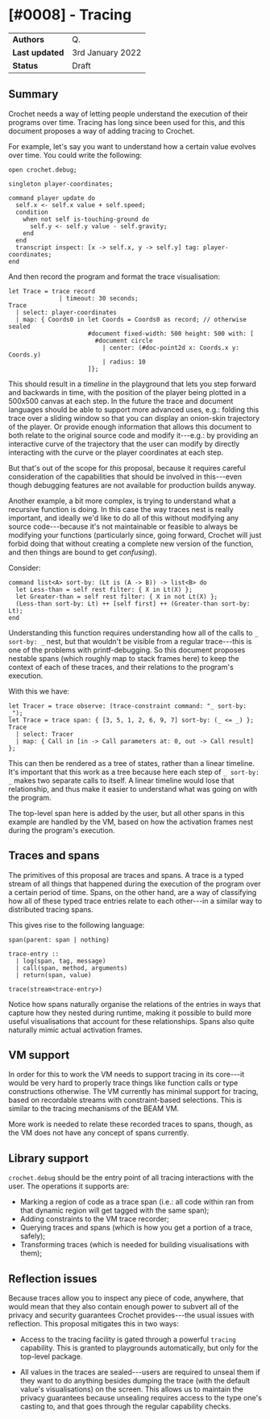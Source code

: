 # [#0008] - Tracing

|                  |                  |
| ---------------- | ---------------- |
| **Authors**      | Q.               |
| **Last updated** | 3rd January 2022 |
| **Status**       | Draft            |

## Summary

Crochet needs a way of letting people understand the execution of their programs over time. Tracing has long since been used for this, and this document proposes a way of adding tracing to Crochet.

For example, let's say you want to understand how a certain value evolves
over time. You could write the following:

    open crochet.debug;

    singleton player-coordinates;

    command player update do
      self.x <- self.x value + self.speed;
      condition
        when not self is-touching-ground do
          self.y <- self.y value - self.gravity;
        end
      end
      transcript inspect: [x -> self.x, y -> self.y] tag: player-coordinates;
    end

And then record the program and format the trace visualisation:

    let Trace = trace record
                  | timeout: 30 seconds;
    Trace
      | select: player-coordinates
      | map: { Coords0 in let Coords = Coords0 as record; // otherwise sealed
                          #document fixed-width: 500 height: 500 with: [
                            #document circle
                              | center: (#doc-point2d x: Coords.x y: Coords.y)
                              | radius: 10
                          ]};

This should result in a _timeline_ in the playground that lets you step
forward and backwards in time, with the position of the player being
plotted in a 500x500 canvas at each step. In the future the trace and
document languages should be able to support more advanced uses, e.g.:
folding this trace over a sliding window so that you can display an
onion-skin trajectory of the player. Or provide enough information that
allows this document to both relate to the original source code and
modify it---e.g.: by providing an interactive curve of the trajectory
that the user can modify by directly interacting with the curve or the
player coordinates at each step.

But that's out of the scope for _this_ proposal, because it requires
careful consideration of the capabilities that should be involved in
this---even though debugging features are not available for production
builds anyway.

Another example, a bit more complex, is trying to understand what a
recursive function is doing. In this case the way traces nest is
really important, and ideally we'd like to do all of this without
modifying any source code---because it's not maintainable or feasible
to always be modifying your functions (particularly since, going forward,
Crochet will just forbid doing that without creating a complete new
version of the function, and then things are bound to get _confusing_).

Consider:

    command list<A> sort-by: (Lt is (A -> B)) -> list<B> do
      let Less-than = self rest filter: { X in Lt(X) };
      let Greater-than = self rest filter: { X in not Lt(X) };
      (Less-than sort-by: Lt) ++ [self first] ++ (Greater-than sort-by: Lt);
    end

Understanding this function requires understanding how all of the calls
to `_ sort-by: _` nest, but that wouldn't be visible from a regular
trace---this is one of the problems with printf-debugging. So this
document proposes nestable spans (which roughly map to stack frames here)
to keep the context of each of these traces, and their relations to the
program's execution.

With this we have:

    let Tracer = trace observe: (trace-constraint command: "_ sort-by: _");
    let Trace = trace span: { [3, 5, 1, 2, 6, 9, 7] sort-by: (_ <= _) };
    Trace
      | select: Tracer
      | map: { Call in [in -> Call parameters at: 0, out -> Call result] };

This can then be rendered as a tree of states, rather than a linear timeline.
It's important that this work as a tree because here each step of `_ sort-by: _`
makes two separate calls to itself. A linear timeline would lose that
relationship, and thus make it easier to understand what was going on with
the program.

The top-level span here is added by the user, but all other spans in this
example are handled by the VM, based on how the activation frames nest
during the program's execution.

## Traces and spans

The primitives of this proposal are traces and spans. A trace is a typed stream of all things that happened during the execution of the program over a certain period of time. Spans, on the other hand, are a way of classifying how all of these typed trace entries relate to each other---in a similar way to distributed tracing spans.

This gives rise to the following language:

    span(parent: span | nothing)

    trace-entry ::
      | log(span, tag, message)
      | call(span, method, arguments)
      | return(span, value)

    trace(stream<trace-entry>)

Notice how spans naturally organise the relations of the entries in ways that capture how they nested during runtime, making it possible to build more useful visualisations that account for these relationships. Spans also quite naturally mimic actual activation frames.

## VM support

In order for this to work the VM needs to support tracing in its core---it
would be very hard to properly trace things like function calls or type
constructions otherwise. The VM currently has minimal support for tracing, based on recordable streams with constraint-based selections. This is similar to the tracing mechanisms of the BEAM VM.

More work is needed to relate these recorded traces to spans, though, as the VM does not have any concept of spans currently.

## Library support

`crochet.debug` should be the entry point of all tracing interactions with the user. The operations it supports are:

- Marking a region of code as a trace span (i.e.: all code within ran from
  that dynamic region will get tagged with the same span);
- Adding constraints to the VM trace recorder;
- Querying traces and spans (which is how you get a portion of a trace, safely);
- Transforming traces (which is needed for building visualisations with them);

## Reflection issues

Because traces allow you to inspect any piece of code, anywhere, that would
mean that they also contain enough power to subvert all of the privacy and
security guarantees Crochet provides---the usual issues with reflection.
This proposal mitigates this in two ways:

- Access to the tracing facility is gated through a powerful `tracing`
  capability. This is granted to playgrounds automatically, but only for
  the top-level package.

- All values in the traces are sealed---users are required to unseal them
  if they want to do anything besides dumping the trace (with the default
  value's visualisations) on the screen. This allows us to maintain the
  privacy guarantees because unsealing requires access to the type one's
  casting to, and that goes through the regular capability checks.
